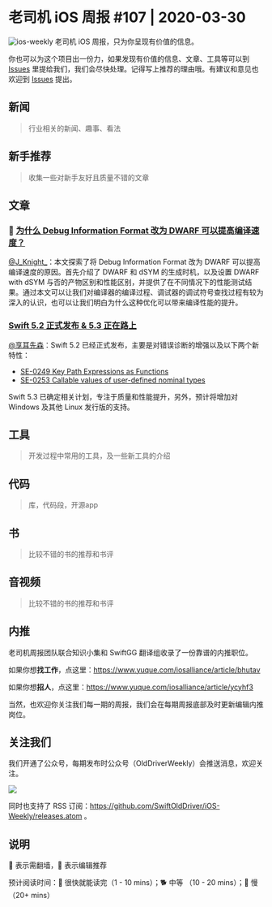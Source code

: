 # 老司机 iOS 周报 #107 | 2020-03-30

![ios-weekly](https://github.com/SwiftOldDriver/iOS-Weekly/blob/master/assets/ios-weekly.png?raw=true)
老司机 iOS 周报，只为你呈现有价值的信息。

你也可以为这个项目出一份力，如果发现有价值的信息、文章、工具等可以到 [Issues](https://github.com/SwiftOldDriver/iOS-Weekly/issues) 里提给我们，我们会尽快处理。记得写上推荐的理由哦。有建议和意见也欢迎到 [Issues](https://github.com/SwiftOldDriver/iOS-Weekly/issues) 提出。

## 新闻

> 行业相关的新闻、趣事、看法

## 新手推荐

> 收集一些对新手友好且质量不错的文章

## 文章

### 🐎 [为什么 Debug Information Format 改为 DWARF 可以提高编译速度？](https://mp.weixin.qq.com/s/97h0oeotOpyTc_a-9ZSJtQ)

[@J_Knight_](https://weibo.com/1929625262/profile?rightmod=1&wvr=6&mod=personinfo&is_all=1)：本文探索了将 Debug Information Format 改为 DWARF 可以提高编译速度的原因。首先介绍了 DWARF 和 dSYM 的生成时机，以及设置 DWARF with dSYM 与否的产物区别和性能区别，并提供了在不同情况下的性能测试结果。通过本文可以让我们对编译器的编译过程、调试器的调试符号查找过程有较为深入的认识，也可以让我们明白为什么这种优化可以带来编译性能的提升。

### [Swift 5.2 正式发布 & 5.3 正在路上](https://swift.org/blog/5-3-release-process/)

[@享耳先森](https://github.com/iblacksun)：Swift 5.2 已经正式发布，主要是对错误诊断的增强以及以下两个新特性：
- [SE-0249 Key Path Expressions as Functions](https://github.com/apple/swift-evolution/blob/master/proposals/0249-key-path-literal-function-expressions.md)
- [SE-0253 Callable values of user-defined nominal types](https://github.com/apple/swift-evolution/blob/master/proposals/0253-callable.md)

Swift 5.3 已确定相关计划，专注于质量和性能提升，另外，预计将增加对 Windows 及其他 Linux 发行版的支持。

## 工具

> 开发过程中常用的工具，及一些新工具的介绍

## 代码

> 库，代码段，开源app

## 书

> 比较不错的书的推荐和书评

## 音视频

> 比较不错的书的推荐和书评

## 内推

老司机周报团队联合知识小集和 SwiftGG 翻译组收录了一份靠谱的内推职位。

如果你想**找工作**，点这里：https://www.yuque.com/iosalliance/article/bhutav

如果你想**招人**，点这里：https://www.yuque.com/iosalliance/article/ycyhf3

当然，也欢迎你关注我们每一期的周报，我们会在每期周报底部及时更新编辑内推岗位。

## 关注我们

我们开通了公众号，每期发布时公众号（OldDriverWeekly）会推送消息，欢迎关注。

![](https://github.com/SwiftOldDriver/iOS-Weekly/blob/master/assets/qrcode_for_wechat.jpg?raw=true)

同时也支持了 RSS 订阅：https://github.com/SwiftOldDriver/iOS-Weekly/releases.atom 。

## 说明

🚧 表示需翻墙，🌟 表示编辑推荐

预计阅读时间：🐎 很快就能读完（1 - 10 mins）；🐕 中等 （10 - 20 mins）；🐢 慢（20+ mins）
